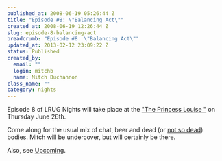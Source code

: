 ```yaml
--- 
published_at: 2008-06-19 05:26:44 Z
title: "Episode #8: \"Balancing Act\""
created_at: 2008-06-19 12:26:44 Z
slug: episode-8-balancing-act
breadcrumb: "Episode #8: \"Balancing Act\""
updated_at: 2013-02-12 23:09:22 Z
status: Published
created_by: 
  email: ""
  login: mitchb
  name: Mitch Buchannon
class_name: ""
category: nights
---
```


Episode 8 of LRUG Nights will take place at the ["The Princess Louise "](http://www.fancyapint.com/pubs/pub482.html) on Thursday June 26th.

Come along for the usual mix of chat, beer and dead (or [not so dead](http://www.tv.com/baywatch-nights/balancing-act/episode/41748/summary.html)) bodies. Mitch will be undercover, but will certainly be there.

Also, see [Upcoming](http://upcoming.yahoo.com/event/814086).

